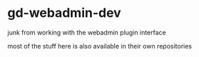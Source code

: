 # gd-webadmin-dev

junk from working with the webadmin plugin interface

most of the stuff here is also available in their own repositories
